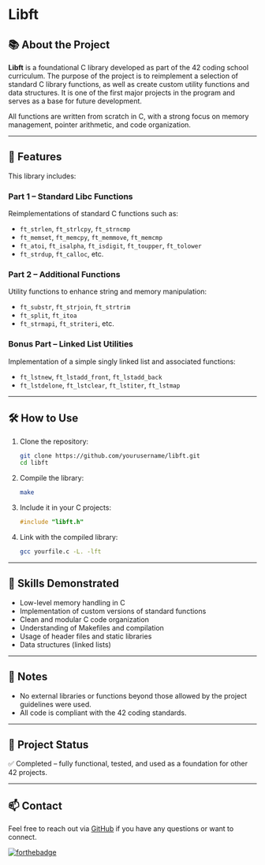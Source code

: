 # Libft

## 📚 About the Project

**Libft** is a foundational C library developed as part of the 42 coding school curriculum. The purpose of the project is to reimplement a selection of standard C library functions, as well as create custom utility functions and data structures. It is one of the first major projects in the program and serves as a base for future development.

All functions are written from scratch in C, with a strong focus on memory management, pointer arithmetic, and code organization.

---

## 🔧 Features

This library includes:

### Part 1 – Standard Libc Functions  
Reimplementations of standard C functions such as:  
- `ft_strlen`, `ft_strlcpy`, `ft_strncmp`  
- `ft_memset`, `ft_memcpy`, `ft_memmove`, `ft_memcmp`  
- `ft_atoi`, `ft_isalpha`, `ft_isdigit`, `ft_toupper`, `ft_tolower`  
- `ft_strdup`, `ft_calloc`, etc.

### Part 2 – Additional Functions  
Utility functions to enhance string and memory manipulation:  
- `ft_substr`, `ft_strjoin`, `ft_strtrim`  
- `ft_split`, `ft_itoa`  
- `ft_strmapi`, `ft_striteri`, etc.

### Bonus Part – Linked List Utilities  
Implementation of a simple singly linked list and associated functions:  
- `ft_lstnew`, `ft_lstadd_front`, `ft_lstadd_back`  
- `ft_lstdelone`, `ft_lstclear`, `ft_lstiter`, `ft_lstmap`

---

## 🛠️ How to Use

1. Clone the repository:
   ```bash
   git clone https://github.com/yourusername/libft.git
   cd libft
   ```

2. Compile the library:
   ```bash
   make
   ```

3. Include it in your C projects:
   ```c
   #include "libft.h"
   ```

4. Link with the compiled library:
   ```bash
   gcc yourfile.c -L. -lft
   ```

---

## 🧠 Skills Demonstrated

- Low-level memory handling in C  
- Implementation of custom versions of standard functions  
- Clean and modular C code organization  
- Understanding of Makefiles and compilation  
- Usage of header files and static libraries  
- Data structures (linked lists)

---

## 📝 Notes

- No external libraries or functions beyond those allowed by the project guidelines were used.  
- All code is compliant with the 42 coding standards.

---

## 📁 Project Status

✅ Completed – fully functional, tested, and used as a foundation for other 42 projects.

---

## 📫 Contact

Feel free to reach out via [GitHub](https://github.com/Nicolike20) if you have any questions or want to connect.

[![forthebadge](https://forthebadge.com/images/featured/featured-built-with-love.svg)](https://forthebadge.com)
